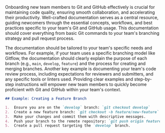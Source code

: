 Onboarding new team members to Git and GitHub effectively is crucial for maintaining code quality, ensuring smooth collaboration, and accelerating their productivity. Well-crafted documentation serves as a central resource, guiding newcomers through the essential concepts, workflows, and best practices specific to your team's Git and GitHub usage. This documentation should cover everything from basic Git commands to your team's branching strategy and pull request process.

The documentation should be tailored to your team's specific needs and workflows. For example, if your team uses a specific branching model like Gitflow, the documentation should clearly explain the purpose of each branch (e.g., `main`, `develop`, `feature`) and the process for creating and merging branches. Another key example is documenting your team's code review process, including expectations for reviewers and submitters, and any specific tools or linters used. Providing clear examples and step-by-step instructions will empower new team members to quickly become proficient with Git and GitHub within your team's context.

```markdown
## Example: Creating a Feature Branch

1.  Ensure you are on the `develop` branch: `git checkout develop`
2.  Create a new feature branch: `git checkout -b feature/new-feature`
3.  Make your changes and commit them with descriptive messages.
4.  Push your branch to the remote repository: `git push origin feature/new-feature`
5.  Create a pull request targeting the `develop` branch.
```
